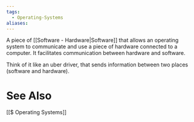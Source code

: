 ```yaml
---
tags:
  - Operating-Systems
aliases:
---
```

A piece of [[Software - Hardware|Software]] that allows an operating system to communicate and use a piece of hardware connected to a computer. It facilitates communication between hardware and software.

Think of it like an uber driver, that sends information between two places (software and hardware).
# See Also
[[$ Operating Systems]]
